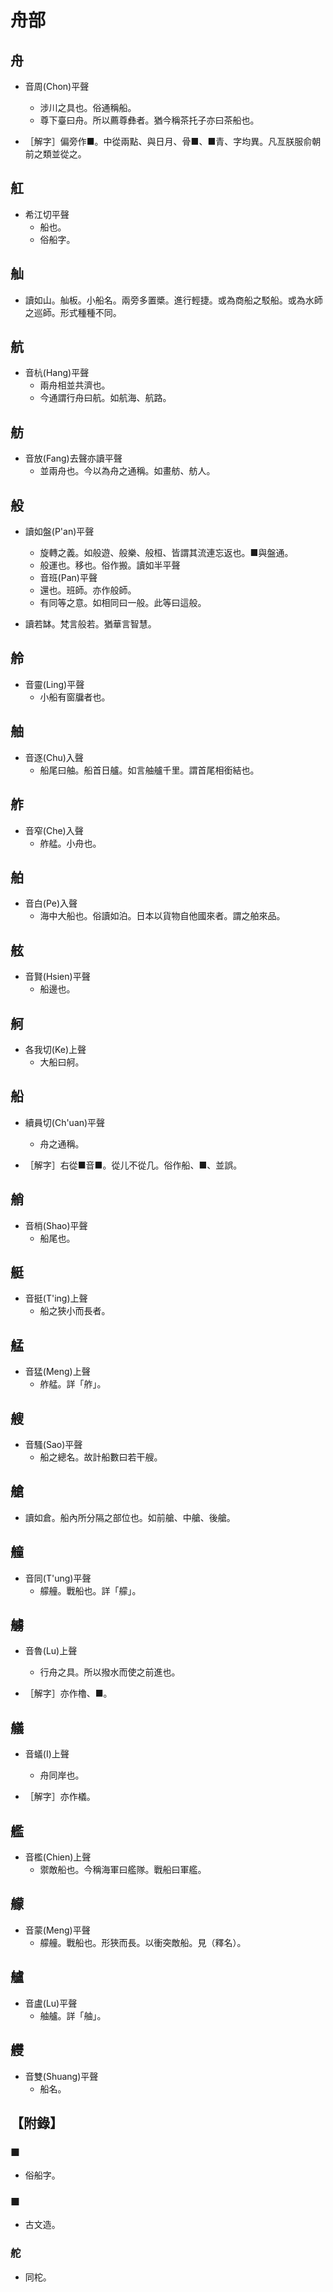 # 舟部

## 舟

- 音周(Chon)平聲
    - 涉川之具也。俗通稱船。
    - 尊下臺曰舟。所以薦尊彝者。猶今稱茶托子亦曰茶船也。

- ［解字］偏旁作■。中從兩點、與日月、骨■、■青、字均異。凡亙朕服俞朝前之類並從之。

## 舡

- 希江切平聲
    - 船也。
    - 俗船字。

## 舢

- 讀如山。舢板。小船名。兩旁多置槳。進行輕捷。或為商船之駁船。或為水師之巡師。形式種種不同。

## 航

- 音杭(Hang)平聲
    - 兩舟相並共濟也。
    - 今通謂行舟曰航。如航海、航路。

## 舫

- 音放(Fang)去聲亦讀平聲
    - 並兩舟也。今以為舟之通稱。如畫舫、舫人。

## 般

- 讀如盤(P'an)平聲
    - 旋轉之義。如般遊、般樂、般桓、皆謂其流連忘返也。■與盤通。
    - 般運也。移也。俗作搬。讀如半平聲
    - 音班(Pan)平聲
    - 還也。班師。亦作般師。
    - 有同等之意。如相同曰一般。此等曰這般。

- 讀若缽。梵言般若。猶華言智慧。

## 舲

- 音靈(Ling)平聲
    - 小船有窗牖者也。

## 舳

- 音逐(Chu)入聲
    - 船尾曰舳。船首日艫。如言舳艫千里。謂首尾相銜結也。

## 舴

- 音窄(Che)入聲
    - 舴艋。小舟也。

## 舶

- 音白(Pe)入聲
    - 海中大船也。俗讀如泊。日本以貨物自他國來者。謂之舶來品。

## 舷

- 音賢(Hsien)平聲
    - 船邊也。

## 舸

- 各我切(Ke)上聲
    - 大船曰舸。

## 船

- 續員切(Ch'uan)平聲
    - 舟之通稱。

- ［解字］右從■音■。從儿不從几。俗作船、■、並誤。

## 艄

- 音梢(Shao)平聲
    - 船尾也。

## 艇

- 音挺(T'ing)上聲
    - 船之狹小而長者。

## 艋

- 音猛(Meng)上聲
    - 舴艋。詳「舴」。

## 艘

- 音騷(Sao)平聲
    - 船之總名。故計船數曰若干艘。

## 艙

- 讀如倉。船內所分隔之部位也。如前艙、中艙、後艙。

## 艟

- 音同(T'ung)平聲
    - 艨艟。戰船也。詳「艨」。

## 艣

- 音魯(Lu)上聲
    - 行舟之具。所以撥水而使之前進也。

- ［解字］亦作櫓、■。

## 艤

- 音蟻(I)上聲
    - 舟同岸也。

- ［解字］亦作檥。

## 艦

- 音檻(Chien)上聲
    - 禦敵船也。今稱海軍曰艦隊。戰船曰軍艦。

## 艨

- 音蒙(Meng)平聲
    - 艨艟。戰船也。形狹而長。以衝突敵船。見（釋名）。

## 艫

- 音盧(Lu)平聲
    - 舳艫。詳「舳」。

## 艭

- 音雙(Shuang)平聲
    - 船名。

## 【附錄】

### ■
- 俗船字。

### ■
- 古文造。

### 舵
- 同柁。


